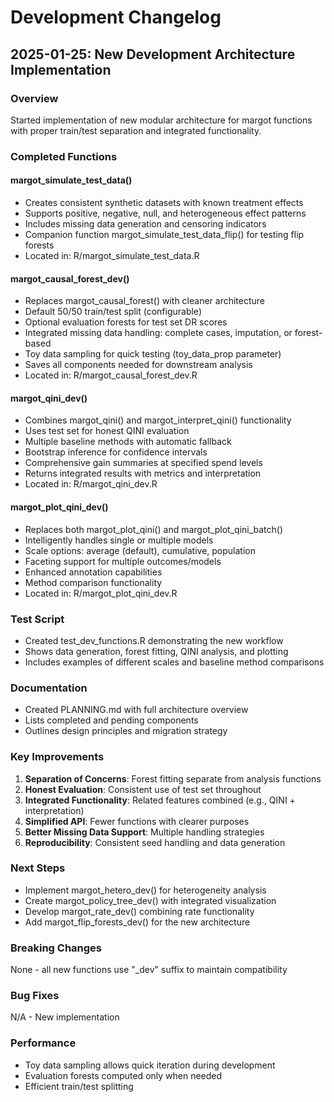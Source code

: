 # Development Changelog

## 2025-01-25: New Development Architecture Implementation

### Overview
Started implementation of new modular architecture for margot functions with proper train/test separation and integrated functionality.

### Completed Functions

#### margot_simulate_test_data()
- Creates consistent synthetic datasets with known treatment effects
- Supports positive, negative, null, and heterogeneous effect patterns
- Includes missing data generation and censoring indicators
- Companion function margot_simulate_test_data_flip() for testing flip forests
- Located in: R/margot_simulate_test_data.R

#### margot_causal_forest_dev()
- Replaces margot_causal_forest() with cleaner architecture
- Default 50/50 train/test split (configurable)
- Optional evaluation forests for test set DR scores
- Integrated missing data handling: complete cases, imputation, or forest-based
- Toy data sampling for quick testing (toy_data_prop parameter)
- Saves all components needed for downstream analysis
- Located in: R/margot_causal_forest_dev.R

#### margot_qini_dev()
- Combines margot_qini() and margot_interpret_qini() functionality
- Uses test set for honest QINI evaluation
- Multiple baseline methods with automatic fallback
- Bootstrap inference for confidence intervals
- Comprehensive gain summaries at specified spend levels
- Returns integrated results with metrics and interpretation
- Located in: R/margot_qini_dev.R

#### margot_plot_qini_dev()
- Replaces both margot_plot_qini() and margot_plot_qini_batch()
- Intelligently handles single or multiple models
- Scale options: average (default), cumulative, population
- Faceting support for multiple outcomes/models
- Enhanced annotation capabilities
- Method comparison functionality
- Located in: R/margot_plot_qini_dev.R

### Test Script
- Created test_dev_functions.R demonstrating the new workflow
- Shows data generation, forest fitting, QINI analysis, and plotting
- Includes examples of different scales and baseline method comparisons

### Documentation
- Created PLANNING.md with full architecture overview
- Lists completed and pending components
- Outlines design principles and migration strategy

### Key Improvements
1. **Separation of Concerns**: Forest fitting separate from analysis functions
2. **Honest Evaluation**: Consistent use of test set throughout
3. **Integrated Functionality**: Related features combined (e.g., QINI + interpretation)
4. **Simplified API**: Fewer functions with clearer purposes
5. **Better Missing Data Support**: Multiple handling strategies
6. **Reproducibility**: Consistent seed handling and data generation

### Next Steps
- Implement margot_hetero_dev() for heterogeneity analysis
- Create margot_policy_tree_dev() with integrated visualization
- Develop margot_rate_dev() combining rate functionality
- Add margot_flip_forests_dev() for the new architecture

### Breaking Changes
None - all new functions use "_dev" suffix to maintain compatibility

### Bug Fixes
N/A - New implementation

### Performance
- Toy data sampling allows quick iteration during development
- Evaluation forests computed only when needed
- Efficient train/test splitting